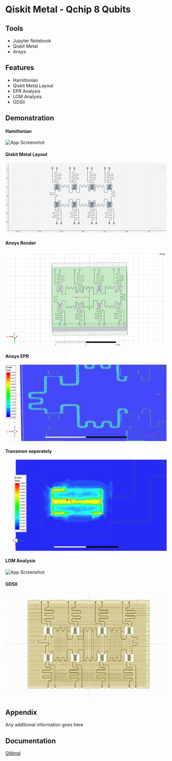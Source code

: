 
# Qiskit Metal - Qchip 8 Qubits



## Tools

- Jupyter Notebook
- Qiskit Metal
- Ansys

## Features

- Hamiltonian
- Qiskit Metal Layout
- EPR Analysis
- LOM Analysis
- GDSII






## Demonstration

#### Hamiltonian
![App Screenshot](https://via.placeholder.com/468x300?text=App+Screenshot+Here)

#### Qiskit Metal Layout
![App Screenshot](Images/qiskit2.png)

#### Ansys Render
![App Screenshot](Images/qiskit3.png)

#### Ansys EPR
![App Screenshot](Images/qiskit4.png)

#### Transmon seperately
![App Screenshot](Images/qiskit5.png)

#### LOM Analysis
![App Screenshot](https://via.placeholder.com/468x300?text=App+Screenshot+Here)

#### GDSII
![App Screenshot](Images/qiskit7.png)



## Appendix

Any additional information goes here


## Documentation

[QMetal](https://qiskit.org/documentation/metal/)


